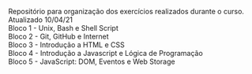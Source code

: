 Repositório para organização dos exercícios realizados durante o curso. Atualizado 10/04/21<br>
Bloco 1 - Unix, Bash e Shell Script<br>
Bloco 2 - Git, GitHub e Internet<br>
Bloco 3 - Introdução a HTML e CSS<br>
Bloco 4 - Introdução a Javascript e Lógica de Programação<br>
Bloco 5 - JavaScript: DOM, Eventos e Web Storage<br>